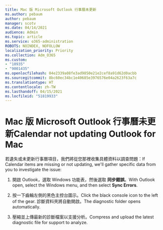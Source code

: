 ```yaml
---
title: Mac 版 Microsoft Outlook 行事曆未更新
ms.author: pebaum
author: pebaum
manager: scotv
ms.date: 04/14/2021
audience: Admin
ms.topic: article
ms.service: o365-administration
ROBOTS: NOINDEX, NOFOLLOW
localization_priority: Priority
ms.collection: Adm_O365
ms.custom:
- "10935"
- "9001435"
ms.openlocfilehash: 04e2339a08fe3ad9850e21e2cef8a91d62d0acbb
ms.sourcegitcommit: 8bc60ec34bc1e40685e3976576e04a2623f63a7c
ms.translationtype: HT
ms.contentlocale: zh-TW
ms.lasthandoff: 04/15/2021
ms.locfileid: "51819933"
---
```

# <a name="calendar-not-updating-outlook-for-mac"></a><span data-ttu-id="ad322-102">Mac 版 Microsoft Outlook 行事曆未更新</span><span class="sxs-lookup"><span data-stu-id="ad322-102">Calendar not updating Outlook for Mac</span></span>

<span data-ttu-id="ad322-103">若遺失或未更新行事曆項目，我們將從您那裡收集具體資料以調查問題：</span><span class="sxs-lookup"><span data-stu-id="ad322-103">If Calendar items are missing or not updating, we'll gather specific data from you to investigate the issue:</span></span>

1. <span data-ttu-id="ad322-104">開啟 Outlook，選取 Windows 功能表，然後選取 **同步錯誤**。</span><span class="sxs-lookup"><span data-stu-id="ad322-104">With Outlook open, select the Windows menu, and then select **Sync Errors**.</span></span>

1. <span data-ttu-id="ad322-105">按一下齒輪左側的黑色主控台圖示。</span><span class="sxs-lookup"><span data-stu-id="ad322-105">Click the black console icon to the left of the gear.</span></span> <span data-ttu-id="ad322-106">診斷資料夾將自動開啟。</span><span class="sxs-lookup"><span data-stu-id="ad322-106">The diagnostic folder opens automatically.</span></span>

1. <span data-ttu-id="ad322-107">壓縮並上傳最新的診斷檔案以支援分析。</span><span class="sxs-lookup"><span data-stu-id="ad322-107">Compress and upload the latest diagnostic file for support to analyze.</span></span>
